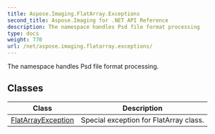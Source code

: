 ```yaml
---
title: Aspose.Imaging.FlatArray.Exceptions
second_title: Aspose.Imaging for .NET API Reference
description: The namespace handles Psd file format processing
type: docs
weight: 770
url: /net/aspose.imaging.flatarray.exceptions/
---
```

The namespace handles Psd file format processing.

## Classes

| Class | Description |
| --- | --- |
| [FlatArrayException](./flatarrayexception/) | Special exception for FlatArray class. |


